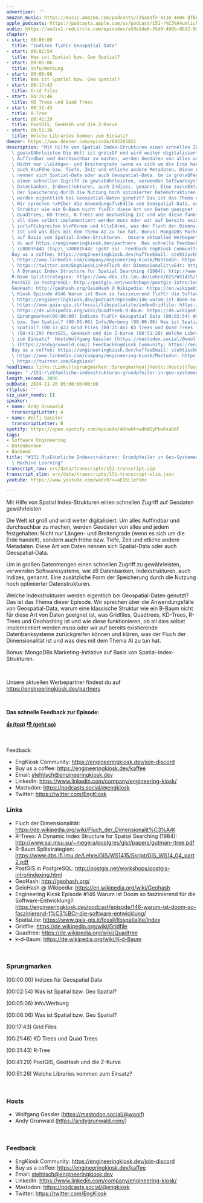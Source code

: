 ```yaml
---
advertiser: ''
amazon_music: https://music.amazon.com/podcasts/c35a09fe-4116-4e04-8f68-77d61b112e46/episodes/e8591296-a5ab-4db8-b0bc-f6dfe4e6e4d4/engineering-kiosk-151-r%C3%A4umliche-indexstrukturen-grundpfeiler-in-geo-systemen-games-und-machine-learning
apple_podcasts: https://podcasts.apple.com/us/podcast/151-r%C3%A4umliche-indexstrukturen-grundpfeiler-in-geo-systemen/id1603082924?i=1000678240985&uo=4
audio: https://audio1.redcircle.com/episodes/a59e1de6-35d0-496b-8612-0ddd4707105b/stream.mp3
chapter:
- start: 00:00:00
  title: "Indizes f\xFCr Geospatial Data"
- start: 00:02:54
  title: Was ist Spatial bzw. Geo Spatial?
- start: 00:05:06
  title: Info/Werbung
- start: 00:06:06
  title: Was ist Spatial bzw. Geo Spatial?
- start: 00:17:43
  title: Grid Files
- start: 00:21:46
  title: KD Trees und Quad Trees
- start: 00:31:43
  title: R-Tree
- start: 00:41:29
  title: PostGIS, GeoHash und die Z-Kurve
- start: 00:51:26
  title: Welche Libraries kommen zum Einsatz?
deezer: https://www.deezer.com/episode/692205821
description: "Mit Hilfe von Spatial Index-Strukturen einen schnellen Zugriff auf Geodaten\
  \ gew\xE4hrleisten Die Welt ist gro\xDF und wird weiter digitalisiert. Um alles\
  \ Auffindbar und durchsuchbar zu machen, werden Geodaten von alles und jedem festgehalten:\
  \ Nicht nur L\xE4ngen- und Breitengrade (wenn es sich um die Erde handelt), sondern\
  \ auch H\xF6he bzw. Tiefe, Zeit und etliche andere Metadaten. Diese Art von Daten\
  \ nennen sich Spatial-Data oder auch Geospatial-Data. Um in gro\xDFen Datenmengen\
  \ einen schnellen Zugriff zu gew\xE4hrleisten, verwenden Softwaresysteme, wie zB\
  \ Datenbanken, Indexstrukturen, auch Indizes, genannt. Eine zus\xE4tzliche Form\
  \ der Speicherung durch die Nutzung hoch optimierter Datenstrukturen.\_ Welche Indexstrukturen\
  \ werden eigentlich bei Geospatial-Daten genutzt? Das ist das Thema dieser Episode.\
  \ Wir sprechen \xFCber die Anwendungsf\xE4lle von Geospatial-Data, warum eine klassische\
  \ Struktur wie ein B-Baum nicht f\xFCr diese Art von Daten geeignet ist, was Gridfiles,\
  \ Quadtrees, KD-Trees, R-Trees und Geohashing ist und wie diese funktionieren, ob\
  \ all dies selbst implementiert werden muss oder wir auf bereits existierende Datenbanksysteme\
  \ zur\xFCckgreifen k\xF6nnen und kl\xE4ren, was der Fluch der Dimensionalit\xE4\
  t ist und was dies mit dem Thema AI zu tun hat. Bonus: MongoDBs Marketing-Initiative\
  \ auf Basis von Spatial-Index-Strukturen.  Unsere aktuellen Werbepartner findest\
  \ du auf https://engineeringkiosk.dev/partners  Das schnelle Feedback zur Episode:\
  \ \U0001F44D (top)\_\U0001F44E (geht so)  Feedback EngKiosk Community: https://engineeringkiosk.dev/join-discord\_\
  Buy us a coffee: https://engineeringkiosk.dev/kaffeeEmail: stehtisch@engineeringkiosk.devLinkedIn:\
  \ https://www.linkedin.com/company/engineering-kiosk/Mastodon: https://podcasts.social/@engkioskTwitter:\
  \ https://twitter.com/EngKioskLinksFluch der Dimensionalit\xE4t: https://de.wikipedia.org/wiki/Fluch_der_Dimensionalit%C3%A4tR-Trees:\
  \ A Dynamic Index Structure for Spatial Searching (1984): http://www.sai.msu.su/~megera/postgres/gist/papers/gutman-rtree.pdf\_\
  R-Baum Splitstrategien: https://www.dbs.ifi.lmu.de/Lehre/GIS/WS1415/Skript/GIS_WS14_04_part2.pdf\_\
  PostGIS in PostgreSQL: http://postgis.net/workshops/postgis-intro/indexing.html\_\
  GeoHash: http://geohash.org/GeioHash @ Wikipedia: https://en.wikipedia.org/wiki/GeohashEngineering\
  \ Kiosk Episode #146 Warum ist Doom so faszinierend f\xFCr die Software-Entwicklung?:\
  \ https://engineeringkiosk.dev/podcast/episode/146-warum-ist-doom-so-faszinierend-f%C3%BCr-die-software-entwicklung/SpatiaLite:\
  \ https://www.gaia-gis.it/fossil/libspatialite/indexGridfile: https://de.wikipedia.org/wiki/GridfileQuadtree:\
  \ https://de.wikipedia.org/wiki/Quadtreek-d-Baum: https://de.wikipedia.org/wiki/K-d-Baum\
  \ Sprungmarken(00:00:00) Indizes f\xFCr Geospatial Data (00:02:54) Was ist Spatial\
  \ bzw. Geo Spatial? (00:05:06) Info/Werbung (00:06:06) Was ist Spatial bzw. Geo\
  \ Spatial? (00:17:43) Grid Files (00:21:46) KD Trees und Quad Trees (00:31:43) R-Tree\
  \ (00:41:29) PostGIS, GeoHash und die Z-Kurve (00:51:26) Welche Libraries kommen\
  \ zum Einsatz?  HostsWolfgang Gassler (https://mastodon.social/@woolf)Andy Grunwald\
  \ (https://andygrunwald.com/) FeedbackEngKiosk Community: https://engineeringkiosk.dev/join-discord\_\
  Buy us a coffee: https://engineeringkiosk.dev/kaffeeEmail: stehtisch@engineeringkiosk.devLinkedIn:\
  \ https://www.linkedin.com/company/engineering-kiosk/Mastodon: https://podcasts.social/@engkioskTwitter:\
  \ https://twitter.com/EngKiosk"
headlines: links::Links||sprungmarken::Sprungmarken||hosts::Hosts||feedback::Feedback
image: "./151-r\xE4umliche-indexstrukturen-grundpfeiler-in-geo-systemen-games-und-machine-learning.jpg"
length_second: 3806
pubDate: 2024-11-26 05:00:00+00:00
rtlplus: ''
six_user_needs: []
speaker:
- name: Andy Grunwald
  transcriptLetter: A
- name: Wolfi Gassler
  transcriptLetter: B
spotify: https://open.spotify.com/episode/4HhwhtrwdhWIyPbwRsaDdF
tags:
- Software Engineering
- Datenbanken
- Backend
title: "#151 R\xE4umliche Indexstrukturen: Grundpfeiler in Geo-Systemen, Games und\
  \ Machine Learning"
transcript_raw: src/data/transcripts/151-transcript.zip
transcript_slim: src/data/transcripts/151-transcript-slim.json
youtube: https://www.youtube.com/watch?v=aEI6L1eFUmc

---
```

<p>Mit Hilfe von Spatial Index-Strukturen einen schnellen Zugriff auf Geodaten gewährleisten</p><p>Die Welt ist groß und wird weiter digitalisiert. Um alles Auffindbar und durchsuchbar zu machen, werden Geodaten von alles und jedem festgehalten: Nicht nur Längen- und Breitengrade (wenn es sich um die Erde handelt), sondern auch Höhe bzw. Tiefe, Zeit und etliche andere Metadaten. Diese Art von Daten nennen sich Spatial-Data oder auch Geospatial-Data.</p><p>Um in großen Datenmengen einen schnellen Zugriff zu gewährleisten, verwenden Softwaresysteme, wie zB Datenbanken, Indexstrukturen, auch Indizes, genannt. Eine zusätzliche Form der Speicherung durch die Nutzung hoch optimierter Datenstrukturen. </p><p>Welche Indexstrukturen werden eigentlich bei Geospatial-Daten genutzt? Das ist das Thema dieser Episode. Wir sprechen über die Anwendungsfälle von Geospatial-Data, warum eine klassische Struktur wie ein B-Baum nicht für diese Art von Daten geeignet ist, was Gridfiles, Quadtrees, KD-Trees, R-Trees und Geohashing ist und wie diese funktionieren, ob all dies selbst implementiert werden muss oder wir auf bereits existierende Datenbanksysteme zurückgreifen können und klären, was der Fluch der Dimensionalität ist und was dies mit dem Thema AI zu tun hat.</p><p>Bonus: MongoDBs Marketing-Initiative auf Basis von Spatial-Index-Strukturen.</p><p><br></p><p>Unsere aktuellen Werbepartner findest du auf <a href="https://engineeringkiosk.dev/partners">https://engineeringkiosk.dev/partners</a></p><p><br></p><p><strong>Das schnelle Feedback zur Episode:</strong></p><p><a href="https://api.openpodcast.dev/feedback/151/upvote" rel="nofollow"><strong>👍 (top)</strong></a><strong> </strong><a href="https://api.openpodcast.dev/feedback/151/downvote" rel="nofollow"><strong>👎 (geht so)</strong></a></p><p><br></p><p>Feedback</p><ul><li>EngKiosk Community: <a href="https://engineeringkiosk.dev/join-discord">https://engineeringkiosk.dev/join-discord</a> </li><li>Buy us a coffee: <a href="https://engineeringkiosk.dev/kaffee">https://engineeringkiosk.dev/kaffee</a></li><li>Email: <a href="mailto:stehtisch@engineeringkiosk.dev" rel="nofollow">stehtisch@engineeringkiosk.dev</a></li><li>LinkedIn: <a href="https://www.linkedin.com/company/engineering-kiosk/" rel="nofollow">https://www.linkedin.com/company/engineering-kiosk/</a></li><li>Mastodon: <a href="https://podcasts.social/@engkiosk" rel="nofollow">https://podcasts.social/@engkiosk</a></li><li>Twitter: <a href="https://twitter.com/EngKiosk" rel="nofollow">https://twitter.com/EngKiosk</a></li></ul><h3 id="links">Links</h3><ul><li>Fluch der Dimensionalität: <a href="https://de.wikipedia.org/wiki/Fluch_der_Dimensionalit%C3%A4t" rel="nofollow">https://de.wikipedia.org/wiki/Fluch_der_Dimensionalit%C3%A4t</a></li><li>R-Trees: A Dynamic Index Structure for Spatial Searching (1984): <a href="http://www.sai.msu.su/~megera/postgres/gist/papers/gutman-rtree.pdf" rel="nofollow">http://www.sai.msu.su/~megera/postgres/gist/papers/gutman-rtree.pdf</a> </li><li>R-Baum Splitstrategien: <a href="https://www.dbs.ifi.lmu.de/Lehre/GIS/WS1415/Skript/GIS_WS14_04_part2.pdf" rel="nofollow">https://www.dbs.ifi.lmu.de/Lehre/GIS/WS1415/Skript/GIS_WS14_04_part2.pdf</a> </li><li>PostGIS in PostgreSQL: <a href="http://postgis.net/workshops/postgis-intro/indexing.html" rel="nofollow">http://postgis.net/workshops/postgis-intro/indexing.html</a> </li><li>GeoHash: <a href="http://geohash.org/" rel="nofollow">http://geohash.org/</a></li><li>GeioHash @ Wikipedia: <a href="https://en.wikipedia.org/wiki/Geohash" rel="nofollow">https://en.wikipedia.org/wiki/Geohash</a></li><li>Engineering Kiosk Episode #146 Warum ist Doom so faszinierend für die Software-Entwicklung?: <a href="https://engineeringkiosk.dev/podcast/episode/146-warum-ist-doom-so-faszinierend-f%C3%BCr-die-software-entwicklung/">https://engineeringkiosk.dev/podcast/episode/146-warum-ist-doom-so-faszinierend-f%C3%BCr-die-software-entwicklung/</a></li><li>SpatiaLite: <a href="https://www.gaia-gis.it/fossil/libspatialite/index" rel="nofollow">https://www.gaia-gis.it/fossil/libspatialite/index</a></li><li>Gridfile: <a href="https://de.wikipedia.org/wiki/Gridfile" rel="nofollow">https://de.wikipedia.org/wiki/Gridfile</a></li><li>Quadtree: <a href="https://de.wikipedia.org/wiki/Quadtree" rel="nofollow">https://de.wikipedia.org/wiki/Quadtree</a></li><li>k-d-Baum: <a href="https://de.wikipedia.org/wiki/K-d-Baum" rel="nofollow">https://de.wikipedia.org/wiki/K-d-Baum</a></li></ul><p><br></p><h3 id="sprungmarken">Sprungmarken</h3><p>(00:00:00) Indizes für Geospatial Data</p><p>(00:02:54) Was ist Spatial bzw. Geo Spatial?</p><p>(00:05:06) Info/Werbung</p><p>(00:06:06) Was ist Spatial bzw. Geo Spatial?</p><p>(00:17:43) Grid Files</p><p>(00:21:46) KD Trees und Quad Trees</p><p>(00:31:43) R-Tree</p><p>(00:41:29) PostGIS, GeoHash und die Z-Kurve</p><p>(00:51:26) Welche Libraries kommen zum Einsatz?</p><p><br></p><h3 id="hosts">Hosts</h3><ul><li>Wolfgang Gassler (<a href="https://mastodon.social/@woolf" rel="nofollow">https://mastodon.social/@woolf</a>)</li><li>Andy Grunwald (<a href="https://andygrunwald.com/" rel="nofollow">https://andygrunwald.com/</a>)</li></ul><p><br></p><h3 id="feedback">Feedback</h3><ul><li>EngKiosk Community: <a href="https://engineeringkiosk.dev/join-discord">https://engineeringkiosk.dev/join-discord</a> </li><li>Buy us a coffee: <a href="https://engineeringkiosk.dev/kaffee">https://engineeringkiosk.dev/kaffee</a></li><li>Email: <a href="mailto:stehtisch@engineeringkiosk.dev" rel="nofollow">stehtisch@engineeringkiosk.dev</a></li><li>LinkedIn: <a href="https://www.linkedin.com/company/engineering-kiosk/" rel="nofollow">https://www.linkedin.com/company/engineering-kiosk/</a></li><li>Mastodon: <a href="https://podcasts.social/@engkiosk" rel="nofollow">https://podcasts.social/@engkiosk</a></li><li>Twitter: <a href="https://twitter.com/EngKiosk" rel="nofollow">https://twitter.com/EngKiosk</a></li></ul>